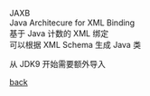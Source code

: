 JAXB  
Java Architecure for XML Binding  
基于 Java 计数的 XML 绑定  
可以根据 XML Schema 生成 Java 类  

从 JDK9 开始需要额外导入  

[back](../2.md)  